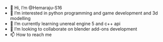 - 👋 Hi, I’m @Hemaraju-S16
- 👀 I’m interested in python programming and game development and 3d modelling
- 🌱 I’m currently learning unereal engine 5 and c++ api
- 💞️ I’m looking to collaborate on blender add-ons development
- 📫 How to reach me 

<!---
Hemaraju-S16/Hemaraju-S16 is a ✨ special ✨ repository because its `README.md` (this file) appears on your GitHub profile.
You can click the Preview link to take a look at your changes.
--->
